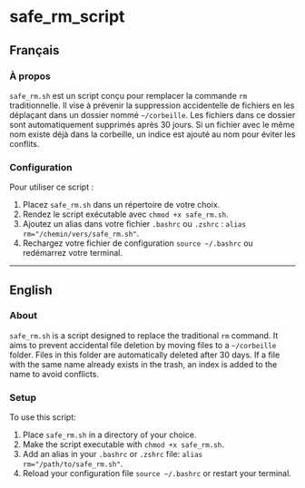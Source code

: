 # safe_rm_script

## Français

### À propos
`safe_rm.sh` est un script conçu pour remplacer la commande `rm` traditionnelle. Il vise à prévenir la suppression accidentelle de fichiers en les déplaçant dans un dossier nommé `~/corbeille`. Les fichiers dans ce dossier sont automatiquement supprimés après 30 jours. Si un fichier avec le même nom existe déjà dans la corbeille, un indice est ajouté au nom pour éviter les conflits.

### Configuration
Pour utiliser ce script :
1. Placez `safe_rm.sh` dans un répertoire de votre choix.
2. Rendez le script exécutable avec `chmod +x safe_rm.sh`.
3. Ajoutez un alias dans votre fichier `.bashrc` ou `.zshrc` : `alias rm="/chemin/vers/safe_rm.sh"`.
4. Rechargez votre fichier de configuration `source ~/.bashrc` ou redémarrez votre terminal.

_____________________________________________________________________________________________________

## English

### About
`safe_rm.sh` is a script designed to replace the traditional `rm` command. It aims to prevent accidental file deletion by moving files to a `~/corbeille` folder. Files in this folder are automatically deleted after 30 days. If a file with the same name already exists in the trash, an index is added to the name to avoid conflicts.

### Setup
To use this script:
1. Place `safe_rm.sh` in a directory of your choice.
2. Make the script executable with `chmod +x safe_rm.sh`.
3. Add an alias in your `.bashrc` or `.zshrc` file: `alias rm="/path/to/safe_rm.sh"`.
4. Reload your configuration file `source ~/.bashrc` or restart your terminal.
